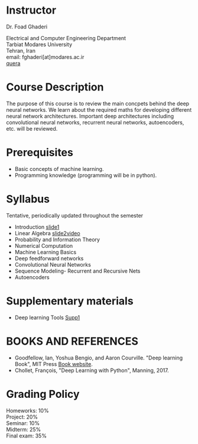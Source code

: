 # Instructor
Dr. Foad Ghaderi

  Electrical and Computer Engineering Department  
  Tarbiat Modares University  
  Tehran, Iran  
  email: fghaderi[at]modares.ac.ir  
  [quera](https://quera.ir/course/5009/)

# Course Description
The purpose of this course is to review the main concpets behind the deep neural networks. We learn about the required maths for developing different neural network architectures. Important deep architectures including convolutional neural networks, recurrent neural networks, autoencoders, etc. will be reviewed. 


# Prerequisites
- Basic concepts of machine learning.
- Programming knowledge (programming will be in python).

# Syllabus  
Tentative, periodically updated throughout the semester  
- Introduction [slide1](https://fghaderi.github.io/DL/slides/01-Introduction.pdf)
- Linear Algebra [slide2](https://fghaderi.github.io/DL/slides/02-Linear_Algebra.pdf)[video](http://cloud.modares.ac.ir/public.php?service=files&t=60be2478f2aa8d087f1af19cac9c138a)
- Probability and Information Theory
- Numerical Computation
- Machine Learning Basics
- Deep feedforward networks
- Convolutional Neural Networks
- Sequence Modeling- Recurrent and Recursive Nets
- Autoencoders

# Supplementary materials
- Deep learning Tools [Supp1](https://fghaderi.github.io/DL/slides/Supp1.pdf)


# BOOKS AND REFERENCES

- Goodfellow, Ian, Yoshua Bengio, and Aaron Courville. "Deep learning Book", MIT Press [Book website]( http://www.deeplearningbook.org).
- Chollet, François, "Deep Learning with Python", Manning, 2017.

# Grading Policy

Homeworks: 10%  
Project: 20%  
Seminar: 10%  
Midterm: 25%  
Final exam: 35%  
